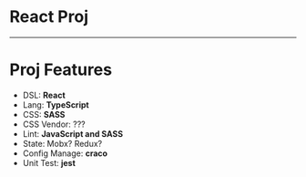 # React Proj

------
# Proj Features

- DSL: **React**
- Lang: **TypeScript**
- CSS: **SASS**
- CSS Vendor: ???
- Lint: **JavaScript and SASS** 
- State: Mobx? Redux?
- Config Manage: **craco**
- Unit Test: **jest**